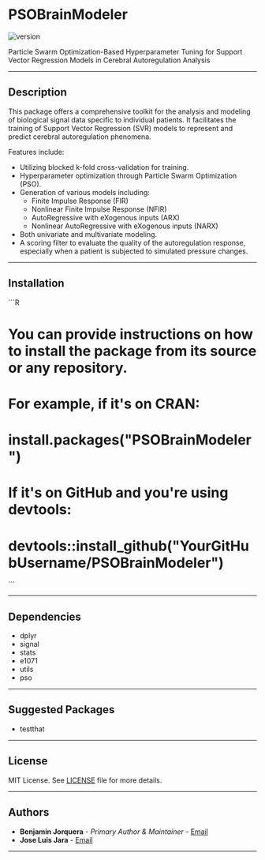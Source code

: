 # PSOBrainModeler

![version](https://img.shields.io/badge/version-0.1.0-blue.svg)

Particle Swarm Optimization-Based Hyperparameter Tuning for Support Vector Regression Models in Cerebral Autoregulation Analysis

---

## Description

This package offers a comprehensive toolkit for the analysis and modeling of biological signal data specific to individual patients. It facilitates the training of Support Vector Regression (SVR) models to represent and predict cerebral autoregulation phenomena. 

Features include:
- Utilizing blocked k-fold cross-validation for training.
- Hyperparameter optimization through Particle Swarm Optimization (PSO).
- Generation of various models including:
  - Finite Impulse Response (FIR)
  - Nonlinear Finite Impulse Response (NFIR)
  - AutoRegressive with eXogenous inputs (ARX)
  - Nonlinear AutoRegressive with eXogenous inputs (NARX)
- Both univariate and multivariate modeling.
- A scoring filter to evaluate the quality of the autoregulation response, especially when a patient is subjected to simulated pressure changes.

---

## Installation

\`\`\`R
# You can provide instructions on how to install the package from its source or any repository.
# For example, if it's on CRAN:
# install.packages("PSOBrainModeler")

# If it's on GitHub and you're using devtools:
# devtools::install_github("YourGitHubUsername/PSOBrainModeler")
\`\`\`

---

## Dependencies

- dplyr
- signal
- stats
- e1071
- utils
- pso

---

## Suggested Packages

- testthat

---

## License

MIT License. See [LICENSE](LICENSE) file for more details.

---

## Authors

- **Benjamin Jorquera** - *Primary Author & Maintainer* - [Email](mailto:benjamin.jorquera@usach.cl)
- **Jose Luis Jara** - [Email](mailto:jljara@usach.cl)

---

